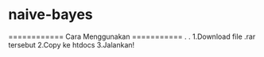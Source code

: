 # naive-bayes
============ Cara Menggunakan ===========
.
.
1.Download file .rar tersebut
2.Copy ke htdocs
3.Jalankan!
